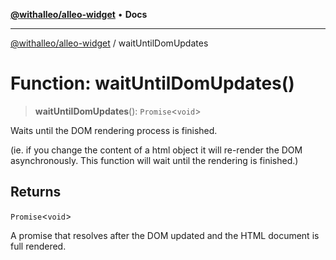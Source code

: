 [**@withalleo/alleo-widget**](../README.md) • **Docs**

***

[@withalleo/alleo-widget](../globals.md) / waitUntilDomUpdates

# Function: waitUntilDomUpdates()

> **waitUntilDomUpdates**(): `Promise`\<`void`\>

Waits until the DOM rendering process is finished.

(ie. if you change the content of a html object it will re-render the DOM asynchronously. This function will wait until the rendering is finished.)

## Returns

`Promise`\<`void`\>

A promise that resolves after the DOM updated and the HTML document is full rendered.
